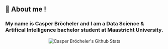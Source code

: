 ## 💬 About me !
### My name is Casper Bröcheler and I am a Data Science & Artifical Intelligence bachelor student at Maastricht University. 

<center><img alt="Casper Bröcheler's Github Stats" src="https://github-readme-stats.vercel.app/api?username=casperbroch&show_icons=true&theme=dark&hide=issues">